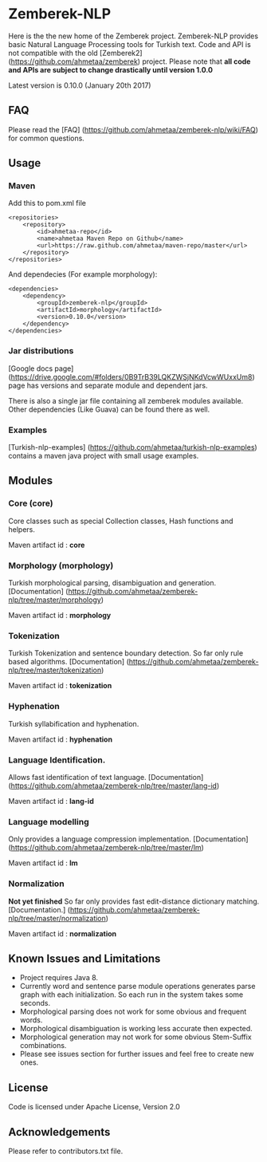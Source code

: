 Zemberek-NLP
============

Here is the the new home of the Zemberek project. 
Zemberek-NLP provides basic Natural Language Processing tools for Turkish text.
Code and API is not compatible with the old [Zemberek2] (https://github.com/ahmetaa/zemberek) project. 
Please note that **all code and APIs are subject to change drastically until version 1.0.0**

Latest version is 0.10.0 (January 20th 2017)

## FAQ 

Please read the [FAQ] (https://github.com/ahmetaa/zemberek-nlp/wiki/FAQ) for common questions.

## Usage

### Maven

Add this to pom.xml file

    <repositories>
        <repository>
            <id>ahmetaa-repo</id>
            <name>ahmetaa Maven Repo on Github</name>
            <url>https://raw.github.com/ahmetaa/maven-repo/master</url>
        </repository>
    </repositories>

And dependecies (For example morphology):

    <dependencies>
        <dependency>
            <groupId>zemberek-nlp</groupId>
            <artifactId>morphology</artifactId>
            <version>0.10.0</version>
        </dependency>
    </dependencies>

### Jar distributions

[Google docs page] (https://drive.google.com/#folders/0B9TrB39LQKZWSjNKdVcwWUxxUm8) page has versions and
separate module and dependent jars.

There is also a single jar file containing all zemberek modules available. Other dependencies (Like Guava) can be found there as well.

### Examples

[Turkish-nlp-examples] (https://github.com/ahmetaa/turkish-nlp-examples)
contains a maven java project with small usage examples.

## Modules

### Core (core)

Core classes such as special Collection classes, Hash functions and helpers.

Maven artifact id : **core**

### Morphology (morphology)

Turkish morphological parsing, disambiguation and generation. [Documentation] (https://github.com/ahmetaa/zemberek-nlp/tree/master/morphology)

Maven artifact id : **morphology**

### Tokenization

Turkish Tokenization and sentence boundary detection. So far only rule based algorithms. [Documentation] (https://github.com/ahmetaa/zemberek-nlp/tree/master/tokenization)

Maven artifact id : **tokenization**

### Hyphenation

Turkish syllabification and hyphenation.

Maven artifact id : **hyphenation**

### Language Identification.

Allows fast identification of text language. [Documentation] (https://github.com/ahmetaa/zemberek-nlp/tree/master/lang-id)

Maven artifact id : **lang-id**

### Language modelling

Only provides a language compression implementation. [Documentation] (https://github.com/ahmetaa/zemberek-nlp/tree/master/lm)

Maven artifact id : **lm**

### Normalization

**Not yet finished**
So far only provides fast edit-distance dictionary matching. [Documentation.] (https://github.com/ahmetaa/zemberek-nlp/tree/master/normalization)

Maven artifact id : **normalization**

## Known Issues and Limitations
- Project requires Java 8.
- Currently word and sentence parse module operations generates parse graph with each initialization.
So each run in the system takes some seconds. 
- Morphological parsing does not work for some obvious and frequent words.
- Morphological disambiguation is working less accurate then expected.
- Morphological generation may not work for some obvious Stem-Suffix combinations.
- Please see issues section for further issues and feel free to create new ones.

## License
Code is licensed under Apache License, Version 2.0

## Acknowledgements
Please refer to contributors.txt file.
